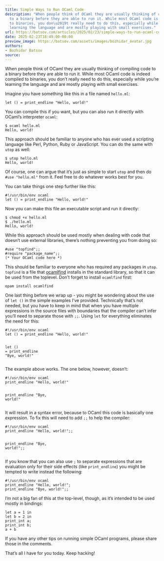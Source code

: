 ```yaml
---
title: Simple Ways to Run OCaml Code
description: "When people think of OCaml they are usually thinking of compiling code
  to a binary before they are able to run it. While most OCaml code is indeed compiled
  to binaries, you don\u2019t really need to do this, especially while you\u2019re
  learning the language and are mostly playing with small exercises."
url: https://batsov.com/articles/2025/02/23/simple-ways-to-run-ocaml-code/
date: 2025-02-23T18:49:00-00:00
preview_image: https://batsov.com/assets/images/bozhidar_avatar.jpg
authors:
- Bozhidar Batsov
source:
---
```


<p>When people think of OCaml they are usually thinking of compiling code to a
binary before they are able to run it. While most OCaml code is indeed compiled
to binaries, you don’t really need to do this, especially while you’re learning
the language and are mostly playing with small exercises.</p>

<p>Imagine you have something like this in a file named <code class="language-plaintext highlighter-rouge">hello.ml</code>:</p>

<div class="language-ocaml highlighter-rouge"><div class="highlight"><pre class="highlight"><code><span class="k">let</span> <span class="bp">()</span> <span class="o">=</span> <span class="n">print_endline</span> <span class="s2">"Hello, world!"</span>
</code></pre></div></div>

<p>You can compile this if you want, but you can also run it directly with OCaml’s
interpreter <code class="language-plaintext highlighter-rouge">ocaml</code>:</p>

<div class="language-console highlighter-rouge"><div class="highlight"><pre class="highlight"><code><span class="gp">$</span><span class="w"> </span>ocaml hello.ml 
<span class="go">Hello, world!
</span></code></pre></div></div>

<p>This approach should be familiar to anyone who has ever used a scripting
language like Perl, Python, Ruby or JavaScript. You can do the same with <code class="language-plaintext highlighter-rouge">utop</code>
as well:</p>

<div class="language-console highlighter-rouge"><div class="highlight"><pre class="highlight"><code><span class="gp">$</span><span class="w"> </span>utop hello.ml 
<span class="go">Hello, world!
</span></code></pre></div></div>

<p>Of course, one can argue that it’s just as simple to start <code class="language-plaintext highlighter-rouge">utop</code> and then
do <code class="language-plaintext highlighter-rouge">#use "hello.ml"</code> from it. Feel free to do whatever works best for you.</p>

<p>You can take things one step further like this:</p>

<div class="language-ocaml highlighter-rouge"><div class="highlight"><pre class="highlight"><code><span class="o">#!/</span><span class="n">usr</span><span class="o">/</span><span class="n">bin</span><span class="o">/</span><span class="n">env</span> <span class="n">ocaml</span>
<span class="k">let</span> <span class="bp">()</span> <span class="o">=</span> <span class="n">print_endline</span> <span class="s2">"Hello, world!"</span>
</code></pre></div></div>

<p>Now you can make this file an executable script and run it directly:</p>

<div class="language-console highlighter-rouge"><div class="highlight"><pre class="highlight"><code><span class="gp">$</span><span class="w"> </span><span class="nb">chmod</span> +x hello.ml
<span class="gp">$</span><span class="w"> </span>./hello.ml
<span class="go">Hello, world!
</span></code></pre></div></div>

<p>While this approach should be used mostly when dealing with code that doesn’t
use external libraries, there’s nothing preventing you from doing so:</p>

<div class="language-ocaml highlighter-rouge"><div class="highlight"><pre class="highlight"><code><span class="o">#</span><span class="n">use</span> <span class="s2">"topfind"</span><span class="p">;;</span>
<span class="o">#</span><span class="n">require</span> <span class="s2">"package_name"</span><span class="p">;;</span>
<span class="c">(* Your OCaml code here *)</span>
</code></pre></div></div>

<p>This should be familiar to everyone who has required any packages in <code class="language-plaintext highlighter-rouge">utop</code>.
<code class="language-plaintext highlighter-rouge">topfind</code> is a file that <a href="https://github.com/ocaml/ocamlfind">ocamlfind</a> installs
in the standard library, so that it can be used from the toplevel.
Don’t forget to install <code class="language-plaintext highlighter-rouge">ocamlfind</code> first:</p>

<div class="language-shell highlighter-rouge"><div class="highlight"><pre class="highlight"><code>opam <span class="nb">install </span>ocamlfind
</code></pre></div></div>

<p>One last thing before we wrap up - you might be wondering about the use
of <code class="language-plaintext highlighter-rouge">let ()</code> in the simple examples I’ve provided. Technically that’s not
needed, but you have to keep in mind that when you have multiple expressions in
the source files with boundaries that the compiler can’t infer you’ll need to
separate those with <code class="language-plaintext highlighter-rouge">;;</code>. Using <code class="language-plaintext highlighter-rouge">let</code> for everything eliminates the need for this:</p>

<div class="language-ocaml highlighter-rouge"><div class="highlight"><pre class="highlight"><code><span class="o">#!/</span><span class="n">usr</span><span class="o">/</span><span class="n">bin</span><span class="o">/</span><span class="n">env</span> <span class="n">ocaml</span>
<span class="k">let</span> <span class="bp">()</span> <span class="o">=</span> <span class="n">print_endline</span> <span class="s2">"Hello, world!"</span>

<span class="k">let</span> <span class="bp">()</span> <span class="o">=</span> <span class="n">print_endline</span> <span class="s2">"Bye, world!"</span>
</code></pre></div></div>

<p>The example above works. The one below, however, doesn’t:</p>

<div class="language-ocaml highlighter-rouge"><div class="highlight"><pre class="highlight"><code><span class="o">#!/</span><span class="n">usr</span><span class="o">/</span><span class="n">bin</span><span class="o">/</span><span class="n">env</span> <span class="n">ocaml</span>
<span class="n">print_endline</span> <span class="s2">"Hello, world!"</span>

<span class="n">print_endline</span> <span class="s2">"Bye, world!"</span>
</code></pre></div></div>

<p>It will result in a syntax error, because to OCaml this code is basically one expression.
To fix this will need to add <code class="language-plaintext highlighter-rouge">;;</code> to help the compiler:</p>

<div class="language-ocaml highlighter-rouge"><div class="highlight"><pre class="highlight"><code><span class="o">#!/</span><span class="n">usr</span><span class="o">/</span><span class="n">bin</span><span class="o">/</span><span class="n">env</span> <span class="n">ocaml</span>
<span class="n">print_endline</span> <span class="s2">"Hello, world!"</span><span class="p">;;</span>

<span class="n">print_endline</span> <span class="s2">"Bye, world!"</span><span class="p">;;</span>
</code></pre></div></div>

<p>If you know that you can also use <code class="language-plaintext highlighter-rouge">;</code> to separate expressions that are
evaluation only for their side effects (like <code class="language-plaintext highlighter-rouge">print_endline</code>) you might be
tempted to write instead the following:</p>

<div class="language-ocaml highlighter-rouge"><div class="highlight"><pre class="highlight"><code><span class="o">#!/</span><span class="n">usr</span><span class="o">/</span><span class="n">bin</span><span class="o">/</span><span class="n">env</span> <span class="n">ocaml</span>
<span class="n">print_endline</span> <span class="s2">"Hello, world!"</span><span class="p">;</span>
<span class="n">print_endline</span> <span class="s2">"Bye, world!"</span><span class="p">;;</span>
</code></pre></div></div>

<p>I’m not a big fan of this at the top-level, though, as it’s intended to be
used mostly in bindings:</p>

<div class="language-ocaml highlighter-rouge"><div class="highlight"><pre class="highlight"><code><span class="k">let</span> <span class="n">a</span> <span class="o">=</span> <span class="mi">1</span> <span class="k">in</span>
<span class="k">let</span> <span class="n">b</span> <span class="o">=</span> <span class="mi">2</span> <span class="k">in</span>
<span class="n">print_int</span> <span class="n">a</span><span class="p">;</span>
<span class="n">print_int</span> <span class="n">b</span><span class="p">;</span>
<span class="n">a</span> <span class="o">+</span> <span class="n">b</span>
</code></pre></div></div>

<p>If you have any other tips on running simple OCaml programs, please
share those in the comments.</p>

<p>That’s all I have for you today. Keep hacking!</p>
